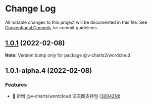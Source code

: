 # Change Log

All notable changes to this project will be documented in this file.
See [Conventional Commits](https://conventionalcommits.org) for commit guidelines.

## [1.0.1](https://github.com/denaro-org/v-charts2/compare/v1.0.1-alpha.5...v1.0.1) (2022-02-08)

**Note:** Version bump only for package @v-charts2/wordcloud





## 1.0.1-alpha.4 (2022-02-08)


### Features

* 🎸 新增 @v-charts/wordcloud 词云图支持包 ([300421d](https://github.com/denaro-org/v-charts2/commit/300421db4fe8061e8dbdb3546cb5ac4677e43ce7))
